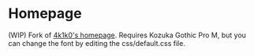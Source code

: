 # Homepage
(WIP) Fork of [4k1k0's homepage](https://github.com/4k1k0/homepage). Requires Kozuka Gothic Pro M, but you can change the font by editing the css/default.css file.
